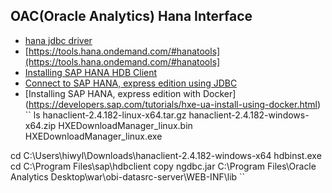 ## OAC(Oracle Analytics) Hana Interface 

* [hana jdbc driver](https://developers.sap.com/tutorials/hxe-connect-hxe-using-jdbc.html#ce721b2d-a0a6-4f23-972d-4d7301d5fd7a)
* [https://tools.hana.ondemand.com/#hanatools](https://tools.hana.ondemand.com/#hanatools]
* [Installing SAP HANA HDB Client](https://developers.sap.com/tutorials/hxe-ua-install-hdb-client-windows.html)
* [Connect to SAP HANA, express edition using JDBC](https://developers.sap.com/tutorials/hxe-connect-hxe-using-jdbc.html)
* [Installing SAP HANA, express edition with Docker] (https://developers.sap.com/tutorials/hxe-ua-install-using-docker.html)
``
ls 
hanaclient-2.4.182-linux-x64.tar.gz
hanaclient-2.4.182-windows-x64.zip
HXEDownloadManager_linux.bin
HXEDownloadManager_linux.exe

cd C:\Users\hiwyl\Downloads\hanaclient-2.4.182-windows-x64
hdbinst.exe
cd C:\Program Files\sap\hdbclient
copy ngdbc.jar C:\Program Files\Oracle Analytics Desktop\war\obi-datasrc-server\WEB-INF\lib
``
